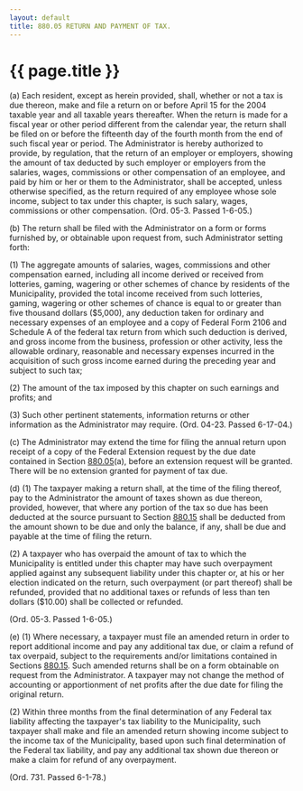 ```yaml
---
layout: default 
title: 880.05 RETURN AND PAYMENT OF TAX.
---
```


{{ page.title }}
================

​(a) Each resident, except as herein provided, shall, whether or not a
tax is due thereon, make and file a return on or before April 15 for the
2004 taxable year and all taxable years thereafter. When the return is
made for a fiscal year or other period different from the calendar year,
the return shall be filed on or before the fifteenth day of the fourth
month from the end of such fiscal year or period. The Administrator is
hereby authorized to provide, by regulation, that the return of an
employer or employers, showing the amount of tax deducted by such
employer or employers from the salaries, wages, commissions or other
compensation of an employee, and paid by him or her or them to the
Administrator, shall be accepted, unless otherwise specified, as the
return required of any employee whose sole income, subject to tax under
this chapter, is such salary, wages, commissions or other compensation.
(Ord. 05-3. Passed 1-6-05.)

​(b) The return shall be filed with the Administrator on a form or forms
furnished by, or obtainable upon request from, such Administrator
setting forth:

​(1) The aggregate amounts of salaries, wages, commissions and other
compensation earned, including all income derived or received from
lotteries, gaming, wagering or other schemes of chance by residents of
the Municipality, provided the total income received from such
lotteries, gaming, wagering or other schemes of chance is equal to or
greater than five thousand dollars (\$5,000), any deduction taken for
ordinary and necessary expenses of an employee and a copy of Federal
Form 2106 and Schedule A of the federal tax return from which such
deduction is derived, and gross income from the business, profession or
other activity, less the allowable ordinary, reasonable and necessary
expenses incurred in the acquisition of such gross income earned during
the preceding year and subject to such tax;

​(2) The amount of the tax imposed by this chapter on such earnings and
profits; and

​(3) Such other pertinent statements, information returns or other
information as the Administrator may require. (Ord. 04-23. Passed
6-17-04.)

​(c) The Administrator may extend the time for filing the annual return
upon receipt of a copy of the Federal Extension request by the due date
contained in Section [880.05](3f8afd77.html)(a), before an extension
request will be granted. There will be no extension granted for payment
of tax due.

​(d) (1) The taxpayer making a return shall, at the time of the filing
thereof, pay to the Administrator the amount of taxes shown as due
thereon, provided, however, that where any portion of the tax so due has
been deducted at the source pursuant to Section [880.15](3f9c6b60.html)
shall be deducted from the amount shown to be due and only the balance,
if any, shall be due and payable at the time of filing the return.

​(2) A taxpayer who has overpaid the amount of tax to which the
Municipality is entitled under this chapter may have such overpayment
applied against any subsequent liability under this chapter or, at his
or her election indicated on the return, such overpayment (or part
thereof) shall be refunded, provided that no additional taxes or refunds
of less than ten dollars (\$10.00) shall be collected or refunded.

(Ord. 05-3. Passed 1-6-05.)

​(e) (1) Where necessary, a taxpayer must file an amended return in
order to report additional income and pay any additional tax due, or
claim a refund of tax overpaid, subject to the requirements and/or
limitations contained in Sections [880.15](3fdcb639.html). Such amended
returns shall be on a form obtainable on request from the Administrator.
A taxpayer may not change the method of accounting or apportionment of
net profits after the due date for filing the original return.

​(2) Within three months from the final determination of any Federal tax
liability affecting the taxpayer's tax liability to the Municipality,
such taxpayer shall make and file an amended return showing income
subject to the income tax of the Municipality, based upon such final
determination of the Federal tax liability, and pay any additional tax
shown due thereon or make a claim for refund of any overpayment.

(Ord. 731. Passed 6-1-78.)
